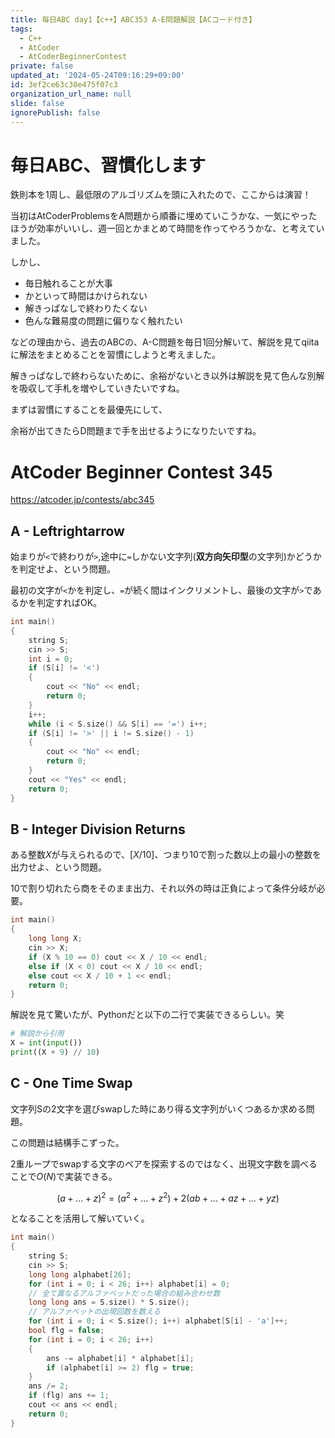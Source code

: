 ```yaml
---
title: 毎日ABC day1【c++】ABC353 A-E問題解説【ACコード付き】
tags:
  - C++
  - AtCoder
  - AtCoderBeginnerContest
private: false
updated_at: '2024-05-24T09:16:29+09:00'
id: 3ef2ce63c30e475f07c3
organization_url_name: null
slide: false
ignorePublish: false
---
```

# 毎日ABC、習慣化します
鉄則本を1周し、最低限のアルゴリズムを頭に入れたので、ここからは演習！

当初はAtCoderProblemsをA問題から順番に埋めていこうかな、一気にやったほうが効率がいいし、週一回とかまとめて時間を作ってやろうかな、と考えていました。

しかし、

 - 毎日触れることが大事
 - かといって時間はかけられない
 - 解きっぱなしで終わりたくない
 - 色んな難易度の問題に偏りなく触れたい

などの理由から、過去のABCの、A-C問題を毎日1回分解いて、解説を見てqiitaに解法をまとめることを習慣にしようと考えました。

解きっぱなしで終わらないために、余裕がないとき以外は解説を見て色んな別解を吸収して手札を増やしていきたいですね。

まずは習慣にすることを最優先にして、

余裕が出てきたらD問題まで手を出せるようになりたいですね。

# AtCoder Beginner Contest 345

https://atcoder.jp/contests/abc345

## A - Leftrightarrow
始まりが`<`で終わりが`>`,途中に`=`しかない文字列(**双方向矢印型**の文字列)かどうかを判定せよ、という問題。

最初の文字が`<`かを判定し、`=`が続く間はインクリメントし、最後の文字が`>`であるかを判定すればOK。

```cpp
int main()
{
	string S;
	cin >> S;
	int i = 0;
	if (S[i] != '<')
	{
		cout << "No" << endl;
		return 0;
	}
	i++;
	while (i < S.size() && S[i] == '=') i++;
	if (S[i] != '>' || i != S.size() - 1)
	{
		cout << "No" << endl;
		return 0;
	}
	cout << "Yes" << endl;
	return 0;
}
```

## B - Integer Division Returns
ある整数$X$が与えられるので、$[X/10]$、つまり10で割った数以上の最小の整数を出力せよ、という問題。

10で割り切れたら商をそのまま出力、それ以外の時は正負によって条件分岐が必要。

```cpp
int main()
{
	long long X;
	cin >> X;
	if (X % 10 == 0) cout << X / 10 << endl;
	else if (X < 0) cout << X / 10 << endl;
	else cout << X / 10 + 1 << endl;
	return 0;
}
```

解説を見て驚いたが、Pythonだと以下の二行で実装できるらしい。笑
```py
# 解説から引用
X = int(input())
print((X + 9) // 10)
```

## C - One Time Swap

文字列Sの2文字を選びswapした時にあり得る文字列がいくつあるか求める問題。

この問題は結構手こずった。

2重ループでswapする文字のペアを探索するのではなく、出現文字数を調べることで$O(N)$で実装できる。

$$
(a + ... + z)^2 = (a^2 + ... + z^2) + 2(ab + ... + az + ... + yz) 
$$

となることを活用して解いていく。

```cpp
int main()
{
	string S;
	cin >> S;
	long long alphabet[26];
	for (int i = 0; i < 26; i++) alphabet[i] = 0;
	// 全て異なるアルファベットだった場合の組み合わせ数
	long long ans = S.size() * S.size();
	// アルファベットの出現回数を数える
	for (int i = 0; i < S.size(); i++) alphabet[S[i] - 'a']++;
	bool flg = false;
	for (int i = 0; i < 26; i++)
	{
		ans -= alphabet[i] * alphabet[i];
		if (alphabet[i] >= 2) flg = true;
	}
	ans /= 2;
	if (flg) ans += 1;
	cout << ans << endl;
	return 0;
}
```
